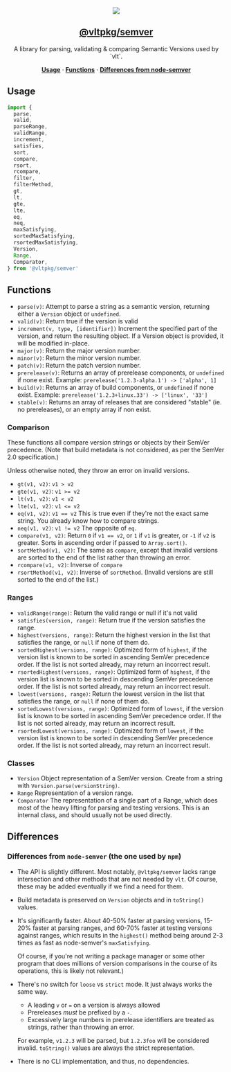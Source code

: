 <section align="center">
    <a href="https://www.vlt.sh">
        <img src="https://github.com/user-attachments/assets/6977bbfd-41ec-4740-b126-8ff190a7e953" />
        <h1 align="center">
            <strong>@vltpkg/semver</strong>
        </h1>
    </a>
</section>

<p align="center">
    A library for parsing, validating & comparing Semantic Versions used by `vlt`.
</p>

<p align="center">
    <a href="#usage"><strong>Usage</strong></a>
    ·
    <a href="#functions"><strong>Functions</strong></a>
    ·
    <a href="#differences"><strong>Differences from node-semver</strong></a>
</p>

## Usage

```js
import {
  parse,
  valid,
  parseRange,
  validRange,
  increment,
  satisfies,
  sort,
  compare,
  rsort,
  rcompare,
  filter,
  filterMethod,
  gt,
  lt,
  gte,
  lte,
  eq,
  neq,
  maxSatisfying,
  sortedMaxSatisfying,
  rsortedMaxSatisfying,
  Version,
  Range,
  Comparator,
} from '@vltpkg/semver'
```

## Functions

- `parse(v)`: Attempt to parse a string as a semantic version,
  returning either a `Version` object or `undefined`.
- `valid(v)`: Return true if the version is valid
- `increment(v, type, [identifier])` Increment the specified part
  of the version, and return the resulting object. If a Version
  object is provided, it will be modified in-place.
- `major(v)`: Return the major version number.
- `minor(v)`: Return the minor version number.
- `patch(v)`: Return the patch version number.
- `prerelease(v)`: Returns an array of prerelease components, or
  `undefined` if none exist. Example: `prerelease('1.2.3-alpha.1') ->
['alpha', 1]`
- `build(v)`: Returns an array of build components, or
  `undefined` if none exist. Example: `prerelease('1.2.3+linux.33') ->
['linux', '33']`
- `stable(v)`: Returns an array of releases that are considered
  "stable" (ie. no prereleases), or an empty array if non exist.

### Comparison

These functions all compare version strings or objects
by their SemVer precedence. (Note that build metadata is not
considered, as per the SemVer 2.0 specification.)

Unless otherwise noted, they throw an error on invalid versions.

- `gt(v1, v2)`: `v1 > v2`
- `gte(v1, v2)`: `v1 >= v2`
- `lt(v1, v2)`: `v1 < v2`
- `lte(v1, v2)`: `v1 <= v2`
- `eq(v1, v2)`: `v1 == v2` This is true even if they're not the
  exact same string. You already know how to compare strings.
- `neq(v1, v2)`: `v1 != v2` The opposite of `eq`.
- `compare(v1, v2)`: Return `0` if `v1 == v2`, or `1` if `v1` is greater, or `-1` if
  `v2` is greater. Sorts in ascending order if passed to `Array.sort()`.
- `sortMethod(v1, v2)`: The same as `compare`, except that
  invalid versions are sorted to the end of the list rather than
  throwing an error.
- `rcompare(v1, v2)`: Inverse of `compare`
- `rsortMethod(v1, v2)`: Inverse of `sortMethod`. (Invalid
  versions are still sorted to the end of the list.)

### Ranges

- `validRange(range)`: Return the valid range or null if it's not valid
- `satisfies(version, range)`: Return true if the version satisfies the
  range.
- `highest(versions, range)`: Return the highest version in the list
  that satisfies the range, or `null` if none of them do.
- `sortedHighest(versions, range)`: Optimized form of `highest`,
  if the version list is known to be sorted in ascending SemVer
  precedence order. If the list is not sorted already, may return
  an incorrect result.
- `rsortedHighest(versions, range)`: Optimized form of `highest`,
  if the version list is known to be sorted in descending SemVer
  precedence order. If the list is not sorted already, may return
  an incorrect result.
- `lowest(versions, range)`: Return the lowest version in the list
  that satisfies the range, or `null` if none of them do.
- `sortedLowest(versions, range)`: Optimized form of `lowest`,
  if the version list is known to be sorted in ascending SemVer
  precedence order. If the list is not sorted already, may return
  an incorrect result.
- `rsortedLowest(versions, range)`: Optimized form of `lowest`,
  if the version list is known to be sorted in descending SemVer
  precedence order. If the list is not sorted already, may return
  an incorrect result.

### Classes

- `Version` Object representation of a SemVer version. Create
  from a string with `Version.parse(versionString)`.
- `Range` Representation of a version range.
- `Comparator` The representation of a single part of a Range,
  which does most of the heavy lifting for parsing and testing
  versions. This is an internal class, and should usually not be
  used directly.

## Differences

### Differences from `node-semver` (the one used by `npm`)

- The API is slightly different. Most notably, `@vltpkg/semver`
  lacks range intersection and other methods that are not needed
  by `vlt`. Of course, these may be added eventually if we find a
  need for them.

- Build metadata is preserved on `Version` objects and in
  `toString()` values.

- It's significantly faster. About 40-50% faster at parsing
  versions, 15-20% faster at parsing ranges, and 60-70% faster at
  testing versions against ranges, which results in the
  `highest()` method being around 2-3 times as fast as
  node-semver's `maxSatisfying`.

  Of course, if you're not writing a package manager or some
  other program that does millions of version comparisons in
  the course of its operations, this is likely not relevant.)

- There's no switch for `loose` vs `strict` mode. It just always
  works the same way.

  - A leading `v` or `=` on a version is always allowed
  - Prereleases _must_ be prefixed by a `-`.
  - Excessively large numbers in prerelease identifiers are
    treated as strings, rather than throwing an error.

  For example, `v1.2.3` will be parsed, but `1.2.3foo` will be
  considered invalid. `toString()` values are always the strict
  representation.

- There is no CLI implementation, and thus, no dependencies.
